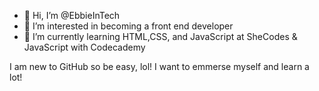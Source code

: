 - 👋 Hi, I’m @EbbieInTech
- 👀 I’m interested in becoming a front end developer
- 🌱 I’m currently learning HTML,CSS, and JavaScript at SheCodes & JavaScript with Codecademy

I am new to GitHub so be easy, lol! I want to emmerse myself and learn a lot!

<!---
EbbieInTech/EbbieInTech is a ✨ special ✨ repository because its `README.md` (this file) appears on your GitHub profile.
You can click the Preview link to take a look at your changes.
--->
